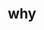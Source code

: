 ---
category: 3-letters
denotation: null
name: why
reference_link: https://www.etymonline.com/word/why
root_language: null
root_name: null
title: why
type: free
word_sums:
- respelling: why
  sum: 'Why + '
---